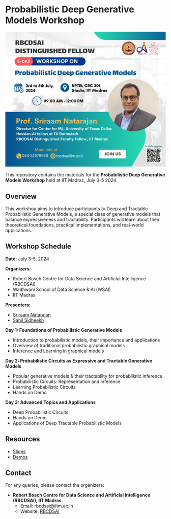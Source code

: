 # Probabilistic Deep Generative Models Workshop

![Poster](assets/poster.png)

This repository contains the materials for the **Probabilistic Deep Generative Models Workshop** held at IIT Madras, July 3-5 2024.

## Overview
This workshop aims to introduce participants to Deep and Tractable Probabilistic Generative Models, a special class of generative models that balance expressiveness and tractability. Participants will learn about their theoretical foundations, practical implementations, and real-world applications.

## Workshop Schedule

**Date:** July 3-5, 2024

**Organizers:**
- Robert Bosch Centre for Data Science and Artificial Intelligence (RBCDSAI)
- Wadhwani School of Data Science & AI (WSAI) 
- IIT Madras

**Presenters:**
- [Sriraam Natarajan](https://personal.utdallas.edu/~sriraam.natarajan/)
- [Sahil Sidheekh](https://sahilsid.github.io/)

**Day 1: Foundations of Probabilistic Generative Models**
- Introduction to probabilistic models, their importance and applications
- Overview of traditional probabilistic graphical models
- Inference and Learning in graphical models

**Day 2: Probabilistic Circuits as Expressive and Tractable Generative Models**
- Popular generative models & their tractability for probabilistic inference
- Probabilistic Circuits: Representation and Inference
- Learning Probabilistic Circuits
- Hands on Demo

**Day 3: Advanced Topics and Applications**
- Deep Probabilistic Circuits
- Hands on Demo
- Applications of Deep Tractable Probabilistic Models

## Resources
- [Slides](./slides)
- [Demos](./demos)

## Contact
For any queries, please contact the organizers:
- **Robert Bosch Centre for Data Science and Artificial Intelligence (RBCDSAI), IIT Madras**
  - Email: rbcdsai@iitm.ac.in
  - Website: [RBCDSAI](https://rbcdsai.iitm.ac.in/)
